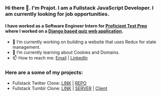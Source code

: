 ### Hi there 👋. I'm Prajot. I am a Fullstack JavaScript Developer. I am currently looking for job opportunities.

#### I have worked as a Software Engineer Intern for [Proficient Test Prep](https://www.proficienttestprep.com) where I worked on a [Django based quiz web application](https://quizly.proficienttestprep.com/).

- 🔭 I’m currently working on building a website that uses Redux for state management.
- 🌱 I’m currently learning about Cookies and Domains.
- 📫 How to reach me: [Email](mailto:prajotsurey@gmail.com) | [LinkedIn](https://www.linkedin.com/in/prajotsurey/)

### Here are a some of my projects: 
* Fullstack Twitter Clone: [LINK](https://socialist-poutine-39664.herokuapp.com/) | [REPO](https://github.com/prajotsurey/fullstack-twitter-clone)
* Fullstack Tumblr Clone: [LINK](https://polar-falls-76219.herokuapp.com/) | [SERVER](https://github.com/prajotsurey/tumblr-clone-server) | [Client](https://github.com/prajotsurey/tumblr-clone-client)
